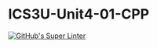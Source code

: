 # ICS3U-Unit4-01-CPP

[![GitHub's Super Linter](https://github.com/noah-mccaskill/ICS3U-Unit4-01-CPP/workflows/GitHub's%20Super%20Linter/badge.svg)](https://github.com/noah-mccaskill/ICS3U-Unit4-01-CPP/actions)

